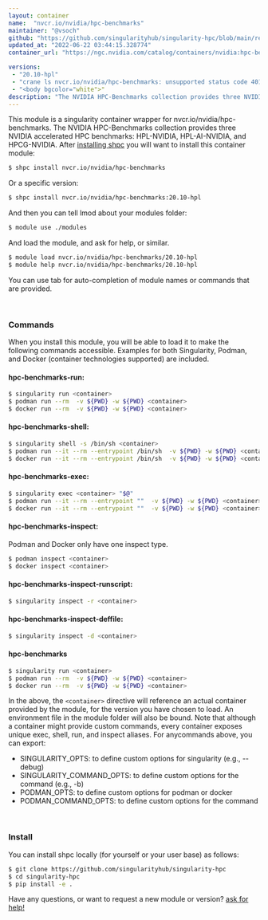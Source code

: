 ```yaml
---
layout: container
name:  "nvcr.io/nvidia/hpc-benchmarks"
maintainer: "@vsoch"
github: "https://github.com/singularityhub/singularity-hpc/blob/main/registry/nvcr.io/nvidia/hpc-benchmarks/container.yaml"
updated_at: "2022-06-22 03:44:15.328774"
container_url: "https://ngc.nvidia.com/catalog/containers/nvidia:hpc-benchmarks/tags"

versions:
 - "20.10-hpl"
 - "crane ls nvcr.io/nvidia/hpc-benchmarks: unsupported status code 401; body: <html>"
 - "<body bgcolor="white">"
description: "The NVIDIA HPC-Benchmarks collection provides three NVIDIA accelerated HPC benchmarks: HPL-NVIDIA, HPL-AI-NVIDIA, and HPCG-NVIDIA."
---
```


This module is a singularity container wrapper for nvcr.io/nvidia/hpc-benchmarks.
The NVIDIA HPC-Benchmarks collection provides three NVIDIA accelerated HPC benchmarks: HPL-NVIDIA, HPL-AI-NVIDIA, and HPCG-NVIDIA.
After [installing shpc](#install) you will want to install this container module:


```bash
$ shpc install nvcr.io/nvidia/hpc-benchmarks
```

Or a specific version:

```bash
$ shpc install nvcr.io/nvidia/hpc-benchmarks:20.10-hpl
```

And then you can tell lmod about your modules folder:

```bash
$ module use ./modules
```

And load the module, and ask for help, or similar.

```bash
$ module load nvcr.io/nvidia/hpc-benchmarks/20.10-hpl
$ module help nvcr.io/nvidia/hpc-benchmarks/20.10-hpl
```

You can use tab for auto-completion of module names or commands that are provided.

<br>

### Commands

When you install this module, you will be able to load it to make the following commands accessible.
Examples for both Singularity, Podman, and Docker (container technologies supported) are included.

#### hpc-benchmarks-run:

```bash
$ singularity run <container>
$ podman run --rm  -v ${PWD} -w ${PWD} <container>
$ docker run --rm  -v ${PWD} -w ${PWD} <container>
```

#### hpc-benchmarks-shell:

```bash
$ singularity shell -s /bin/sh <container>
$ podman run --it --rm --entrypoint /bin/sh  -v ${PWD} -w ${PWD} <container>
$ docker run --it --rm --entrypoint /bin/sh  -v ${PWD} -w ${PWD} <container>
```

#### hpc-benchmarks-exec:

```bash
$ singularity exec <container> "$@"
$ podman run --it --rm --entrypoint ""  -v ${PWD} -w ${PWD} <container> "$@"
$ docker run --it --rm --entrypoint ""  -v ${PWD} -w ${PWD} <container> "$@"
```

#### hpc-benchmarks-inspect:

Podman and Docker only have one inspect type.

```bash
$ podman inspect <container>
$ docker inspect <container>
```

#### hpc-benchmarks-inspect-runscript:

```bash
$ singularity inspect -r <container>
```

#### hpc-benchmarks-inspect-deffile:

```bash
$ singularity inspect -d <container>
```



#### hpc-benchmarks

```bash
$ singularity run <container>
$ podman run --rm  -v ${PWD} -w ${PWD} <container>
$ docker run --rm  -v ${PWD} -w ${PWD} <container>
```


In the above, the `<container>` directive will reference an actual container provided
by the module, for the version you have chosen to load. An environment file in the
module folder will also be bound. Note that although a container
might provide custom commands, every container exposes unique exec, shell, run, and
inspect aliases. For anycommands above, you can export:

 - SINGULARITY_OPTS: to define custom options for singularity (e.g., --debug)
 - SINGULARITY_COMMAND_OPTS: to define custom options for the command (e.g., -b)
 - PODMAN_OPTS: to define custom options for podman or docker
 - PODMAN_COMMAND_OPTS: to define custom options for the command

<br>
  
### Install

You can install shpc locally (for yourself or your user base) as follows:

```bash
$ git clone https://github.com/singularityhub/singularity-hpc
$ cd singularity-hpc
$ pip install -e .
```

Have any questions, or want to request a new module or version? [ask for help!](https://github.com/singularityhub/singularity-hpc/issues)